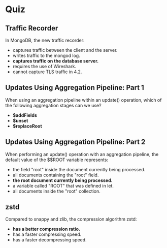# Quiz

## Traffic Recorder

In MongoDB, the new traffic recorder:



- captures traffic between the client and the server.
- writes traffic to the mongod log.
- **captures traffic on the database server.**
- requires the use of Wireshark.
- cannot capture TLS traffic in 4.2.

## Updates Using Aggregation Pipeline: Part 1

When using an aggregation pipeline within an update() operation, which of the following aggregation stages can we use?



- **$addFields**
- **$unset**
- **$replaceRoot**

## Updates Using Aggregation Pipeline: Part 2

When performing an update() operation with an aggregation pipeline, the default value of the $$ROOT variable represents:



- the field "root" inside the document currently being processed.
- all documents containing the "root" field.
- **the root document currently being processed.**
- a variable called "ROOT" that was defined in let.
- all documents inside the "root" collection.

## zstd

Compared to snappy and zlib, the compression algorithm zstd:



- **has a better compression ratio.**
- has a faster compressing speed.
- has a faster decompressing speed.
